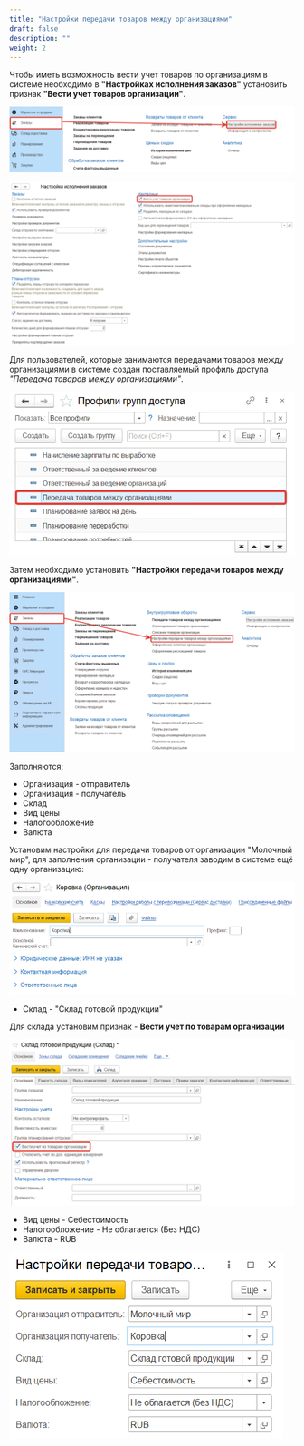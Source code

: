 ```yaml
---
title: "Настройки передачи товаров между организациями"
draft: false
description: ""
weight: 2
---
```


Чтобы иметь возможность вести учет товаров по организациям в системе необходимо в **"Настройках исполнения заказов"** установить признак **"Вести учет товаров организации"**.

[![1][1]][1]

[![2][2]][2]

Для пользователей, которые занимаются передачами товаров между организациями в системе создан поставляемый профиль доступа *"Передача товаров между организациями"*.

[![3][3]][3]

Затем необходимо установить **"Настройки передачи товаров между организациями"**.

[![4][4]][4]

Заполняются:

- Организация - отправитель
- Организация - получатель
- Склад
- Вид цены
- Налогообложение
- Валюта

Установим настройки для передачи товаров от организации "Молочный мир", для заполнения организации - получателя заводим в системе ещё одну организацию:

[![5][5]][5]

- Склад - "Склад готовой продукции"

Для склада установим признак - **Вести учет по товарам организации**

[![6][6]][6]

- Вид цены - Себестоимость
- Налогообложение - Не облагается (Без НДС)
- Валюта - RUB

[![7][7]][7]

[1]: 1.png
[2]: 2.png
[3]: 3.png
[4]: 4.png
[5]: 5.png
[6]: 6.png
[7]: 7.png
